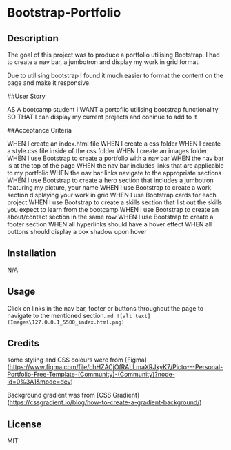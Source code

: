 # Bootstrap-Portfolio

## Description

The goal of this project was to produce a portfolio utilising Bootstrap. I had to create a nav bar, a jumbotron and display my work in grid format.

Due to utilising bootstrap I found it much easier to format the content on the page and make it responsive.

##User Story

AS A bootcamp student 
I WANT a portoflio utilising bootstrap functionality
SO THAT I can display my current projects and coninue to add to it

##Acceptance Criteria

WHEN I create an index.html file
WHEN I create a css folder
WHEN I create a style.css file inside of the css folder
WHEN I create an images folder
WHEN I use Bootstrap to create a portfolio with a nav bar
WHEN the nav bar is at the top of the page
WHEN the nav bar includes links that are applicable to my portfolio
WHEN the nav bar links navigate to the appropriate sections
WHEN I use Bootstrap to create a hero section that includes a jumbotron featuring my picture, your name
WHEN I use Bootstrap to create a work section displaying your work in grid
WHEN I use Bootstrap cards for each project
WHEN I use Bootstrap to create a skills section that list out the skills you expect to learn from the bootcamp
WHEN I use Bootstrap to create an about/contact section in the same row
WHEN I use Bootstrap to create a footer section
WHEN all hyperlinks should have a hover effect
WHEN all buttons should display a box shadow upon hover

## Installation

N/A

## Usage

Click on links in the nav bar, footer or buttons throughout the page to navigate to the mentioned section.
    ```md
    ![alt text](Images\127.0.0.1_5500_index.html.png)
    ```

## Credits

some styling and CSS colours were from [Figma] (https://www.figma.com/file/chHZACjOfRALLmaXRJkyK7/Picto---Personal-Portfolio-Free-Template-(Community)-(Community)?node-id=0%3A1&mode=dev)

Background gradient was from [CSS Gradient] (https://cssgradient.io/blog/how-to-create-a-gradient-background/)


## License
MIT


